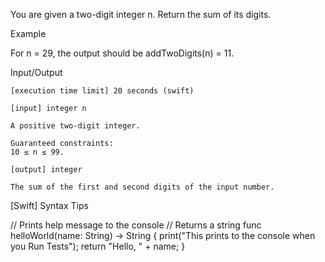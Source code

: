 You are given a two-digit integer n. Return the sum of its digits.

Example

For n = 29, the output should be
addTwoDigits(n) = 11.

Input/Output

    [execution time limit] 20 seconds (swift)

    [input] integer n

    A positive two-digit integer.

    Guaranteed constraints:
    10 ≤ n ≤ 99.

    [output] integer

    The sum of the first and second digits of the input number.

[Swift] Syntax Tips

// Prints help message to the console
// Returns a string
func helloWorld(name: String) -> String {
    print("This prints to the console when you Run Tests");
    return "Hello, " + name;
}
